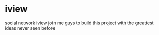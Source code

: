 # iview
social network iview join me guys to build this project with the greattest ideas never seen before
